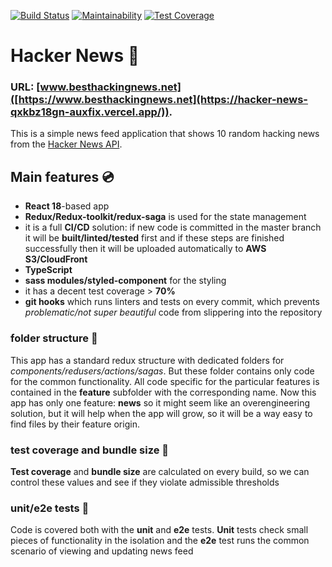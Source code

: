 [![Build Status](https://app.travis-ci.com/auxfix/hacker_news.svg?branch=master)](https://app.travis-ci.com/auxfix/hacker_news) [![Maintainability](https://api.codeclimate.com/v1/badges/f7e260f915e6f0476fbb/maintainability)](https://codeclimate.com/github/auxfix/hacker_news/maintainability) [![Test Coverage](https://api.codeclimate.com/v1/badges/f7e260f915e6f0476fbb/test_coverage)](https://codeclimate.com/github/auxfix/hacker_news/test_coverage)

# Hacker News :floppy_disk:

### URL: [www.besthackingnews.net]([https://www.besthackingnews.net](https://hacker-news-qxkbz18gn-auxfix.vercel.app/)).

This is a simple news feed application that shows 10 random hacking news from the [Hacker News API](https://github.com/HackerNews/API).

## Main features :cd:

- **React 18**-based app
- **Redux/Redux-toolkit/redux-saga** is used for the state management
- it is a full **CI/CD** solution: if new code is committed in the master branch it will be **built/linted/tested** first and if these steps are finished successfully then it will be uploaded automatically to **AWS S3/CloudFront**
- **TypeScript**
- **sass modules/styled-component** for the styling
- it has a decent test coverage > **70%**
- **git hooks** which runs linters and tests on every commit, which prevents _problematic/not super beautiful_ code from slippering into the repository

### folder structure :file_folder:

This app has a standard redux structure with dedicated folders for _components/redusers/actions/sagas_. But these folder contains only code for the common functionality. All code specific for the particular features is contained in the **feature** subfolder with the corresponding name. Now this app has only one feature: **news** so it might seem like an overengineering solution, but it will help when the app will grow, so it will be a way easy to find files by their feature origin.

### test coverage and bundle size :microscope:

**Test coverage** and **bundle size** are calculated on every build, so we can control these values and see if they violate admissible thresholds

### unit/e2e tests :test_tube:

Code is covered both with the **unit** and **e2e** tests. **Unit** tests check small pieces of functionality in the isolation and the **e2e** test runs the common scenario of viewing and updating news feed


